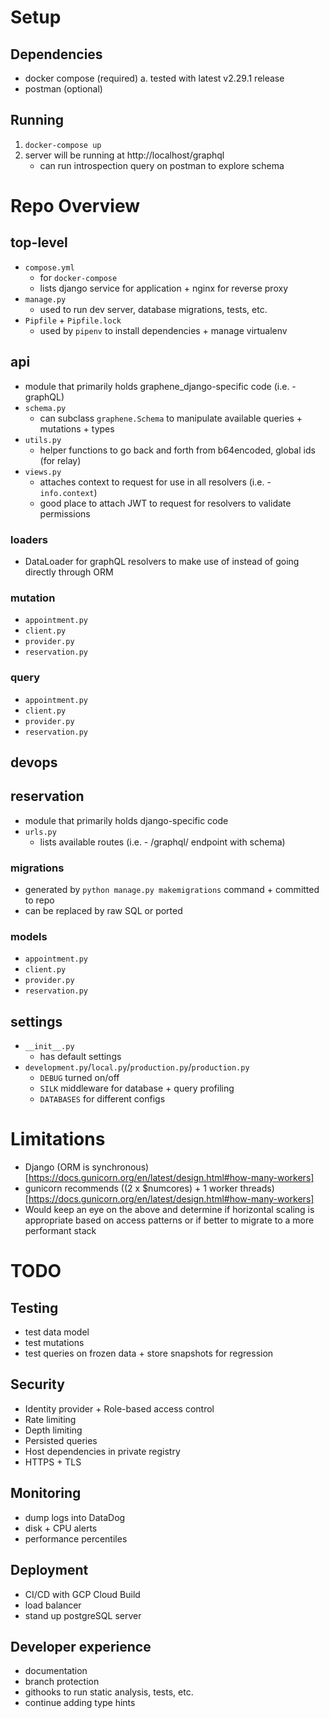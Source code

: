 # Setup
## Dependencies
- docker compose (required)
    a. tested with latest v2.29.1 release
- postman (optional)

## Running
1. `docker-compose up`
2. server will be running at http://localhost/graphql
    - can run introspection query on postman to explore schema

# Repo Overview
## top-level
* `compose.yml`
    - for `docker-compose`
    - lists django service for application + nginx for reverse proxy
* `manage.py`
    - used to run dev server, database migrations, tests, etc.
* `Pipfile` + `Pipfile.lock`
    - used by `pipenv` to install dependencies + manage virtualenv

## api
* module that primarily holds graphene_django-specific code (i.e. - graphQL)
* `schema.py`
    - can subclass `graphene.Schema` to manipulate available queries + mutations + types
* `utils.py`
    - helper functions to go back and forth from b64encoded, global ids (for relay)
* `views.py`
    - attaches context to request for use in all resolvers (i.e. - `info.context`)
    - good place to attach JWT to request for resolvers to validate permissions
### loaders
* DataLoader for graphQL resolvers to make use of instead of going directly through ORM

### mutation
* `appointment.py`
* `client.py`
* `provider.py`
* `reservation.py`

### query
* `appointment.py`
* `client.py`
* `provider.py`
* `reservation.py`
## devops
## reservation
* module that primarily holds django-specific code
* `urls.py`
    - lists available routes (i.e. - /graphql/ endpoint with schema)
### migrations
* generated by `python manage.py makemigrations` command + committed to repo
* can be replaced by raw SQL or ported
### models
* `appointment.py`
* `client.py`
* `provider.py`
* `reservation.py`

## settings
* `__init__.py`
    - has default settings
* `development.py`/`local.py`/`production.py`/`production.py`
    - `DEBUG` turned on/off
    - `SILK` middleware for database + query profiling
    - `DATABASES` for different configs

# Limitations
* Django (ORM is synchronous)[https://docs.gunicorn.org/en/latest/design.html#how-many-workers]
* gunicorn recommends ((2 x $numcores) + 1 worker threads)[https://docs.gunicorn.org/en/latest/design.html#how-many-workers]
* Would keep an eye on the above and determine if horizontal scaling is appropriate based on access patterns or if better to migrate to a more performant stack

# TODO

## Testing
* test data model
* test mutations
* test queries on frozen data + store snapshots for regression

## Security
* Identity provider + Role-based access control
* Rate limiting
* Depth limiting
* Persisted queries
* Host dependencies in private registry
* HTTPS + TLS

## Monitoring
* dump logs into DataDog
* disk + CPU alerts
* performance percentiles

## Deployment
* CI/CD with GCP Cloud Build
* load balancer
* stand up postgreSQL server

## Developer experience
* documentation
* branch protection
* githooks to run static analysis, tests, etc.
* continue adding type hints
